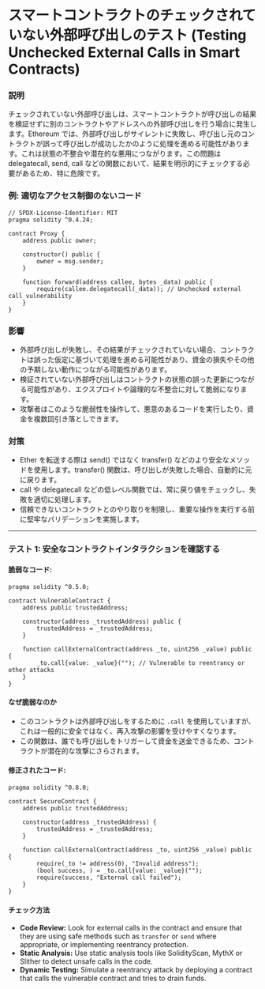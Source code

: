 # スマートコントラクトのチェックされていない外部呼び出しのテスト (Testing Unchecked External Calls in Smart Contracts)


### **説明**

チェックされていない外部呼び出しは、スマートコントラクトが呼び出しの結果を検証せずに別のコントラクトやアドレスへの外部呼び出しを行う場合に発生します。Ethereum では、外部呼び出しがサイレントに失敗し、呼び出し元のコントラクトが誤って呼び出しが成功したかのように処理を進める可能性があります。これは状態の不整合や潜在的な悪用につながります。この問題は delegatecall, send, call などの関数において、結果を明示的にチェックする必要があるため、特に危険です。

### **例: 適切なアクセス制御のないコード**

```solidity
// SPDX-License-Identifier: MIT
pragma solidity ^0.4.24;

contract Proxy {
    address public owner;

    constructor() public {
        owner = msg.sender;
    }

    function forward(address callee, bytes _data) public {
        require(callee.delegatecall(_data)); // Unchecked external call vulnerability
    }
}
```
### **影響**

- 外部呼び出しが失敗し、その結果がチェックされていない場合、コントラクトは誤った仮定に基づいて処理を進める可能性があり、資金の損失やその他の予期しない動作につながる可能性があります。
- 検証されていない外部呼び出しはコントラクトの状態の誤った更新につながる可能性があり、エクスプロイトや論理的な不整合に対して脆弱になります。
- 攻撃者はこのような脆弱性を操作して、悪意のあるコードを実行したり、資金を複数回引き落としできます。


### **対策**


- Ether を転送する際は send() ではなく transfer() などのより安全なメソッドを使用します。transfer() 関数は、呼び出しが失敗した場合、自動的に元に戻ります。
- call や delegatecall などの低レベル関数では、常に戻り値をチェックし、失敗を適切に処理します。
- 信頼できないコントラクトとのやり取りを制限し、重要な操作を実行する前に堅牢なバリデーションを実施します。

---

### **テスト 1: 安全なコントラクトインタラクションを確認する**

#### 脆弱なコード:

```solidity
pragma solidity ^0.5.0;

contract VulnerableContract {
    address public trustedAddress;

    constructor(address _trustedAddress) public {
        trustedAddress = _trustedAddress;
    }

    function callExternalContract(address _to, uint256 _value) public {
        _to.call{value: _value}(""); // Vulnerable to reentrancy or other attacks
    }
}
```

#### **なぜ脆弱なのか**
- このコントラクトは外部呼び出しをするために `.call` を使用していますが、これは一般的に安全ではなく、再入攻撃の影響を受けやすくなります。
- この関数は、誰でも呼び出しをトリガーして資金を送金できるため、コントラクトが潜在的な攻撃にさらされます。


#### 修正されたコード:

```solidity
pragma solidity ^0.8.0;

contract SecureContract {
    address public trustedAddress;

    constructor(address _trustedAddress) {
        trustedAddress = _trustedAddress;
    }

    function callExternalContract(address _to, uint256 _value) public {
        require(_to != address(0), "Invalid address");
        (bool success, ) = _to.call{value: _value}("");
        require(success, "External call failed");
    }
}
```
#### **チェック方法**
- **Code Review:** Look for external calls in the contract and ensure that they are using safe methods such as `transfer` or `send` where appropriate, or implementing reentrancy protection.
- **Static Analysis:** Use static analysis tools like SolidityScan, MythX or Slither to detect unsafe calls in the code.
- **Dynamic Testing:** Simulate a reentrancy attack by deploying a contract that calls the vulnerable contract and tries to drain funds.
